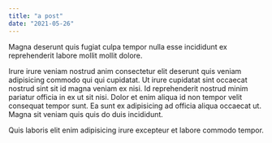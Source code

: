 ```yaml
---
title: "a post"
date: "2021-05-26"
---
```


Magna deserunt quis fugiat culpa tempor nulla esse incididunt ex reprehenderit labore mollit mollit dolore.

Irure irure veniam nostrud anim consectetur elit deserunt quis veniam adipisicing commodo qui qui cupidatat. Ut irure cupidatat sint occaecat nostrud sint sit id magna veniam ex nisi. Id reprehenderit nostrud minim pariatur officia in ex ut sit nisi. Dolor et enim aliqua id non tempor velit consequat tempor sunt. Ea sunt ex adipisicing ad officia aliqua occaecat ut. Magna sit veniam quis quis do duis incididunt.

Quis laboris elit enim adipisicing irure excepteur et labore commodo tempor.

